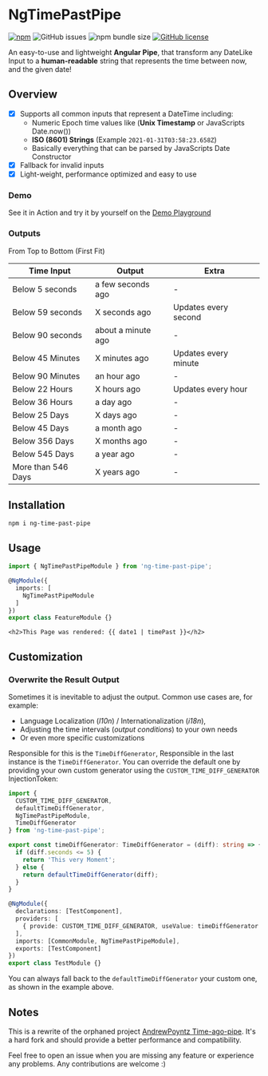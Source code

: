 # NgTimePastPipe

[![npm](https://img.shields.io/npm/v/ng-time-past-pipe)](https://www.npmjs.com/package/ng-time-past-pipe)
![GitHub issues](https://img.shields.io/github/issues/leptoquark1/ng-time-past-pipe)
![npm bundle size](https://img.shields.io/bundlephobia/min/ng-time-past-pipe)
[![GitHub license](https://img.shields.io/github/license/leptoquark1/ng-time-past-pipe)](https://github.com/leptoquark1/ng-time-past-pipe)

An easy-to-use and lightweight **Angular Pipe**, that transform any DateLike Input to a **human-readable** string that represents the time between now, and the given date!

## Overview

- [x] Supports all common inputs that represent a DateTime including:
  * Numeric Epoch time values like (**Unix Timestamp** or JavaScripts Date.now())
  * **ISO (8601) Strings** (Example `2021-01-31T03:58:23.658Z`)
  * Basically everything that can be parsed by JavaScripts Date Constructor
- [x] Fallback for invalid inputs
- [x] Light-weight, performance optimized and easy to use

### Demo

See it in Action and try it by yourself on the [Demo Playground](https://ng-time-past-pipe-playground.vercel.app/)


### Outputs

From Top to Bottom (First Fit)

| Time Input           | Output             |Extra
| -------------------- | ------------------ |---
| Below 5 seconds      | a few seconds ago  | -
| Below 59 seconds     | X seconds ago      | Updates every second
| Below 90 seconds     | about a minute ago | -
| Below 45 Minutes     | X minutes ago      | Updates every minute
| Below 90 Minutes     | an hour ago        | -
| Below 22 Hours       | X hours ago        | Updates every hour
| Below 36 Hours       | a day ago          | -
| Below 25 Days        | X days ago         | -
| Below 45 Days        | a month ago        | -
| Below 356 Days       | X months ago       | -
| Below 545 Days       | a year ago         | -
| More than 546 Days   | X years ago        | -


## Installation

```
npm i ng-time-past-pipe
```


## Usage

```ts
import { NgTimePastPipeModule } from 'ng-time-past-pipe';

@NgModule({
  imports: [
    NgTimePastPipeModule
  ]
})
export class FeatureModule {}
```

```angular2html
<h2>This Page was rendered: {{ date1 | timePast }}</h2>
```

## Customization

### Overwrite the Result Output

Sometimes it is inevitable to adjust the output. Common use cases are, for example:

- Language Localization (_l10n_) / Internationalization (_i18n_),
- Adjusting the time intervals (_output conditions_) to your own needs
- Or even more specific customizations

Responsible for this is the `TimeDiffGenerator`,
Responsible in the last instance is the `TimeDiffGenerator`.
You can override the default one by providing your own custom generator using the `CUSTOM_TIME_DIFF_GENERATOR` InjectionToken:

```typescript
import {
  CUSTOM_TIME_DIFF_GENERATOR,
  defaultTimeDiffGenerator,
  NgTimePastPipeModule,
  TimeDiffGenerator
} from 'ng-time-past-pipe';

export const timeDiffGenerator: TimeDiffGenerator = (diff): string => {
  if (diff.seconds <= 5) {
    return 'This very Moment';
  } else {
    return defaultTimeDiffGenerator(diff);
  }
}

@NgModule({
  declarations: [TestComponent],
  providers: [
    { provide: CUSTOM_TIME_DIFF_GENERATOR, useValue: timeDiffGenerator },
  ],
  imports: [CommonModule, NgTimePastPipeModule],
  exports: [TestComponent]
})
export class TestModule {}
```

You can always fall back to the `defaultTimeDiffGenerator` your custom one, as shown in the example above.


## Notes

This is a rewrite of the orphaned project [AndrewPoyntz Time-ago-pipe](https://github.com/AndrewPoyntz/time-ago-pipe).
It's a hard fork and should provide a better performance and compatibility.

Feel free to open an issue when you are missing any feature or experience any problems.
Any contributions are welcome :)
